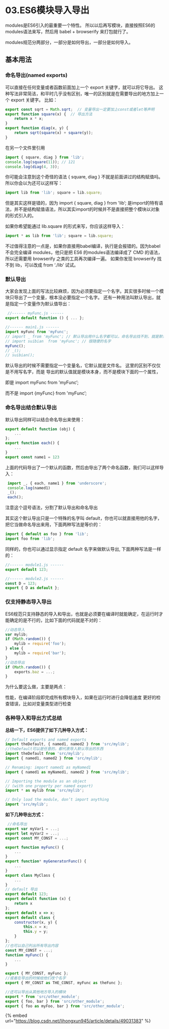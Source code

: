 # 03.ES6模块导入导出

modules是ES6引入的最重要一个特性。 所以以后再写模块，直接按照ES6的modules语法来写，然后用 babel + browserify 来打包就行了。

modules规范分两部分，一部分是如何导出，一部分是如何导入。

## 基本用法 

### **命名导出\(named exports\)** 

可以直接在任何变量或者函数前面加上一个 export 关键字，就可以将它导出。 这种写法非常简洁，和平时几乎没有区别，唯一的区别就是在需要导出的地方加上一个 export 关键字。 比如：

```javascript
export const sqrt = Math.sqrt;  // 变量导出一定要加上const或者let等声明
export function square(x) {  // 导出方法
    return x * x;
}
export function diag(x, y) {
    return sqrt(square(x) + square(y));
}
```

在另一个文件里引用

```javascript
import { square, diag } from 'lib';
console.log(square(11)); // 121
console.log(diag(4, 3));
```

你可能会注意到这个奇怪的语法 { square, diag } 不就是前面讲过的结构赋值吗。所以你会以为还可以这样写：

```javascript
import lib from 'lib'; square = lib.square;
```

但是其实这样是错的，因为 import { square, diag } from 'lib’; 是import的特有语法，并不是结构赋值语法，所以其实import的时候并不是直接把整个模块以对象的形式引入的。

如果你希望能通过 lib.square 的形式来写，你应该这样导入：

```javascript
import * as lib from 'lib'; square = lib.square; 
```

不过值得注意的一点是，如果你直接用babel编译，执行是会报错的。因为babel不会完全编译 modules，他只是把 ES6 的modules语法编译成了 CMD 的语法，所以还需要用 browserify 之类的工具再次编译一遍。 如果你发现 browserify 找不到 lib，可以改成 from ‘./lib’ 试试。

### 默认导出 

大家会发现上面的写法比较麻烦，因为必须要指定一个名字。其实很多时候一个模块只导出了一个变量，根本没必要指定一个名字。 还有一种用法叫默认导出，就是指定一个变量作为默认值导出：

```javascript
 //------ myFunc.js ------
export default function () { ... };

//------ main1.js ------
import myFunc from 'myFunc';
// import _ from 'myFunc'; // 默认导出用什么名字都可以，命名导出找不到，就是默认导出
// import suibian  from 'myFunc'; // 很随便的名字
myFunc();
// _();
// suibian();
```

默认导出的时候不需要指定一个变量名，它默认就是文件名。 这里的区别不仅仅是不用写名字，而是 导出的默认值就是模块本身，而不是模块下面的一个属性，

即是 import myFunc from 'myFunc’; 

而不是 import {myFunc} from 'myFunc’;

### 命名导出结合默认导出 

默认导出同样可以结合命名导出来使用：

```javascript
export default function (obj) {
    ...
};
export function each() {
    ...
}
export const name1 = 123
```

上面的代码导出了一个默认的函数，然后由导出了两个命名函数，我们可以这样导入：

```javascript
 import _, { each, name1 } from 'underscore';
 console.log(named1)
 _();
 each();
```

注意这个逗号语法，分割了默认导出和命名导出

其实这个默认导出只是一个特殊的名字叫 default，你也可以就直接用他的名字，把它当做命名导出来用，下面两种写法是等价的：

```javascript
import { default as foo } from 'lib';
import foo from 'lib';
```

同样的，你也可以通过显示指定 default 名字来做默认导出, 下面两种写法是一样的：

```javascript
//------ module1.js ------
export default 123;

//------ module2.js ------
const D = 123;
export { D as default };
```

### 仅支持静态导入导出 

ES6规范只支持静态的导入和导出，也就是必须要在编译时就能确定，在运行时才能确定的是不行的，比如下面的代码就是不对的：

```javascript
//动态导入
var mylib;
if (Math.random()) {
    mylib = require('foo');
} else {
    mylib = require('bar');
}
//动态导出
if (Math.random()) {
    exports.baz = ...;
}
```

为什么要这么做，主要是两点：

性能，在编译阶段即完成所有模块导入，如果在运行时进行会降低速度 更好的检查错误，比如对变量类型进行检查 

### 各种导入和导出方式总结 

**总结一下，ES6提供了如下几种导入方式：**

```javascript
// Default exports and named exports
import theDefault, { named1, named2 } from 'src/mylib'; 
//theDefault可以是任意的，都代表导入默认导出的东西
import theDefault from 'src/mylib';
import { named1, named2 } from 'src/mylib';

// Renaming: import named1 as myNamed1
import { named1 as myNamed1, named2 } from 'src/mylib';

// Importing the module as an object
// (with one property per named export)
import * as mylib from 'src/mylib';

// Only load the module, don’t import anything
import 'src/mylib';

```

**如下几种导出方式：**

```javascript
 //命名导出
export var myVar1 = ...;
export let myVar2 = ...;
export const MY_CONST = ...;

export function myFunc() {
    ...
}
export function* myGeneratorFunc() {
    ...
}
export class MyClass {
    ...
}
// default 导出
export default 123;
export default function (x) {
    return x
};
export default x => x;
export default class {
    constructor(x, y) {
        this.x = x;
        this.y = y;
    }
};
//也可以自己列出所有导出内容
const MY_CONST = ...;
function myFunc() {
    ...
}

export { MY_CONST, myFunc };
//或者在导出的时候给他们改个名字
export { MY_CONST as THE_CONST, myFunc as theFunc };

//还可以导出从其他地方导入的模块
export * from 'src/other_module';
export { foo, bar } from 'src/other_module';
export { foo as myFoo, bar } from 'src/other_module';
```

{% embed url="https://blog.csdn.net/lihongxun945/article/details/49031383" %}





